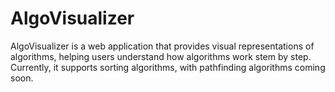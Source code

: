 # AlgoVisualizer

AlgoVisualizer is a web application that provides visual representations of algorithms, helping users understand how algorithms work stem by step. Currently, it supports sorting algorithms, with pathfinding algorithms coming soon.